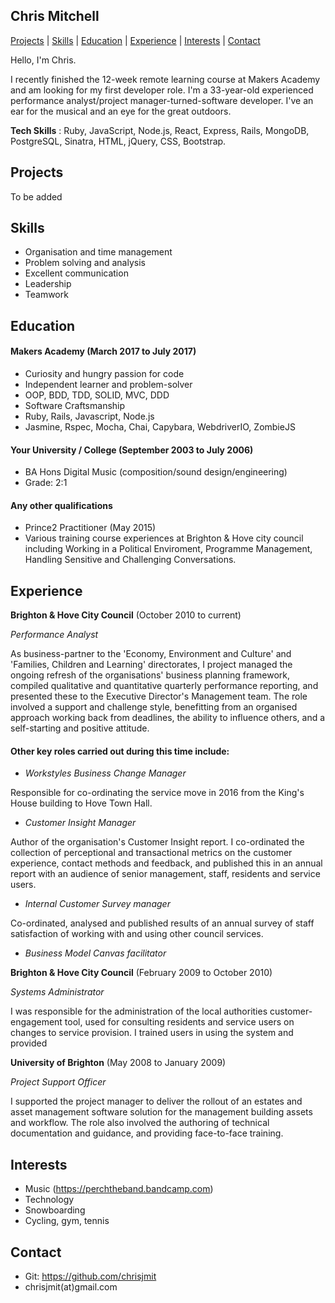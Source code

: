 ## Chris Mitchell

[Projects](#projects) | [Skills](#skills) | [Education](#education) | [Experience](#experience) | [Interests](#interests) | [Contact](#contact)

Hello, I'm Chris.

I recently finished the 12-week remote learning course at Makers Academy and am looking for my first developer role. I'm a 33-year-old experienced performance analyst/project manager-turned-software developer. I've an ear for the musical and an eye for the great outdoors.

**Tech Skills** : Ruby, JavaScript, Node.js, React, Express, Rails, MongoDB, PostgreSQL, Sinatra, HTML, jQuery, CSS, Bootstrap.

## Projects

To be added

## Skills

- Organisation and time management
- Problem solving and analysis
- Excellent communication
- Leadership
- Teamwork

## Education

#### Makers Academy (March 2017 to July 2017)

- Curiosity and hungry passion for code
- Independent learner and problem-solver
- OOP, BDD, TDD, SOLID, MVC, DDD
- Software Craftsmanship
- Ruby, Rails, Javascript, Node.js
- Jasmine, Rspec, Mocha, Chai, Capybara, WebdriverIO, ZombieJS

#### Your University / College (September 2003 to July 2006)

- BA Hons Digital Music (composition/sound design/engineering)
- Grade: 2:1

#### Any other qualifications

- Prince2 Practitioner (May 2015)
- Various training course experiences at Brighton & Hove city council including Working in a Political Enviroment, Programme Management, Handling Sensitive and Challenging Conversations.

## Experience

**Brighton & Hove City Council** (October 2010 to current)

*Performance Analyst*

As business-partner to the 'Economy, Environment and Culture' and 'Families, Children and Learning' directorates, I project managed the ongoing refresh of the organisations' business planning framework, compiled qualitative and quantitative quarterly performance reporting, and presented these to the Executive Director's Management team. The role involved a support and challenge style, benefitting from an organised approach working back from deadlines, the ability to influence others, and a self-starting and positive attitude.

#### Other key roles carried out during this time include:

- *Workstyles Business Change Manager*

Responsible for co-ordinating the service move in 2016 from the King's House building to Hove Town Hall.

- *Customer Insight Manager*

Author of the organisation's Customer Insight report. I co-ordinated the collection of perceptional and transactional metrics on the customer experience, contact methods and feedback, and published this in an annual report with an audience of senior management, staff, residents and service users.

- *Internal Customer Survey manager*

Co-ordinated, analysed and published results of an annual survey of staff satisfaction of working with and using other council services.

- *Business Model Canvas facilitator*


**Brighton & Hove City Council** (February 2009 to October 2010)

*Systems Administrator*

I was responsible for the administration  of the local authorities customer-engagement tool, used for consulting residents and service users on changes to service provision. I trained users in using the system and provided

**University of Brighton** (May 2008 to January 2009)

*Project Support Officer*

I supported the project manager to deliver the rollout of an estates and asset management software solution for the management building assets and workflow. The role also involved the authoring of technical documentation and guidance, and providing face-to-face training.

## Interests
- Music (https://perchtheband.bandcamp.com)
- Technology
- Snowboarding
- Cycling, gym, tennis

## Contact
- Git: https://github.com/chrisjmit
- chrisjmit(at)gmail.com

<!-- ## Skills

#### This Skill

Descriptive paragraph of how capable you are at this skill and, if relevant, how it has developed.

- Experience
- Achievements
- Evidence

#### Another Skill

Descriptive paragraph of how capable you are at this skill and, if relevant, how it has developed.

- I achieved A during my work at B (job, or otherwise)
- I contributed to the growth of X while doing Y (job, or otherwise)
- I built this, made this, broke this, fixed this, etc.
- A link to some on-line evidence (blogs, videos, articles, etc.) -->
